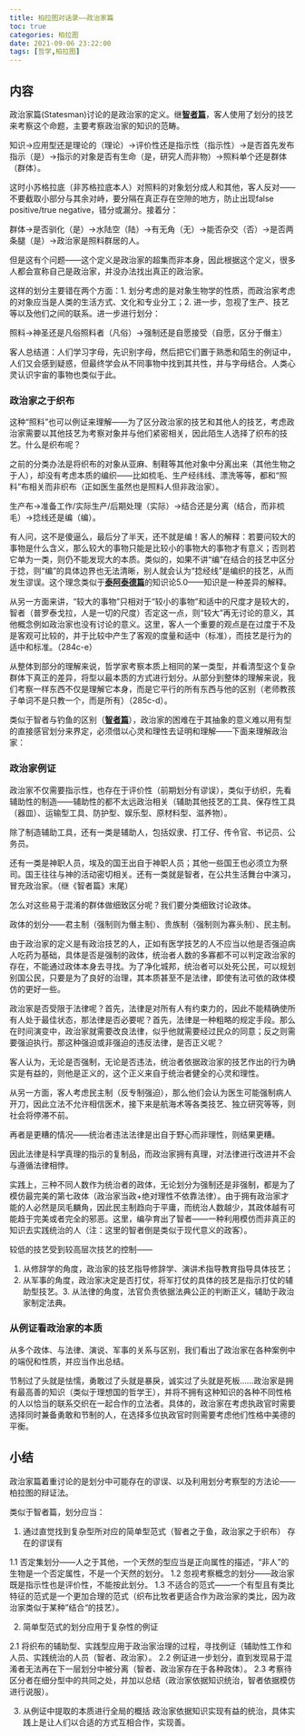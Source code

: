```yaml
---
title: 柏拉图对话录——政治家篇
toc: true
categories: 柏拉图
date: 2021-09-06 23:22:00
tags: [哲学,柏拉图]
---
```


## 内容
政治家篇(Statesman)讨论的是政治家的定义。继[**智者篇**](/2021/09/04/柏拉图对话录——智者篇/)，客人使用了划分的技艺来考察这个命题，主要考察政治家的知识的范畴。

知识->应用型还是理论的（理论）->评价性还是指示性（指示性）->是否首先发布指示（是）->指示的对象是否有生命（是，研究人而非物）->照料单个还是群体（群体）。

这时小苏格拉底（非苏格拉底本人）对照料的对象划分成人和其他，客人反对——不要截取小部分与其余对峙，要分隔在真正存在空隙的地方，防止出现false positive/true negative，错分或漏分。接着分：

群体->是否驯化（是）->水陆空（陆）->有无角（无）->能否杂交（否）->是否两条腿（是）->政治家是照料群居的人。

但是这有个问题——这个定义是政治家的超集而非本身，因此根据这个定义，很多人都会宣称自己是政治家，并没办法找出真正的政治家。

这样的划分主要错在两个方面：1. 划分考虑的是对象生物学的性质，而政治家考虑的对象应当是人类的生活方式、文化和专业分工；2. 进一步，忽视了生产、技艺等以及他们之间的联系。进一步进行划分：

照料->神圣还是凡俗照料者（凡俗）->强制还是自愿接受（自愿，区分于僭主）

客人总结道：人们学习字母，先识别字母，然后把它们置于熟悉和陌生的例证中，人们又会感到疑惑，但最终学会从不同事物中找到其共性，并与字母结合。人类心灵认识宇宙的事物也类似于此。

### 政治家之于织布

这种“照料”也可以例证来理解——为了区分政治家的技艺和其他人的技艺，考虑政治家需要以其他技艺为考察对象并与他们紧密相关，因此陌生人选择了织布的技艺。什么是织布呢？

之前的分类办法是将织布的对象从亚麻、制鞋等其他对象中分离出来（其他生物之于人），却没有考虑本质的编织——比如梳毛、生产经纬线、漂洗等等，都和“照料”布相关而非织布（正如医生虽然也是照料人但非政治家）。

生产布->准备工作/实际生产/后期处理（实际）->结合还是分离（结合，而非梳毛）->捻线还是编（编）。

有人问，这不是傻逼么，最后分了半天，还不就是编！客人的解释：若要问较大的事物是什么含义，那么较大的事物只能是比较小的事物大的事物才有意义；否则若它单为一类，则仍不能发现大的本质。类似的，如果不讲“编”在结合的技艺中区分于捻，则“编”的具体边界也无法清晰，别人就会认为“捻经线”是编织的技艺，从而发生谬误。这个理念类似于[**泰阿泰德篇**](/2021/08/21/柏拉图对话录——泰阿泰德篇/)的知识论5.0——知识是一种差异的解释。

从另一方面来讲，“较大的事物”只相对于“较小的事物”和适中的尺度才是较大的，智者（普罗泰戈拉，人是一切的尺度）否定这一点，则“较大”再无讨论的意义，其他概念例如政治家也没有讨论的意义。这里，客人一个重要的观点是在过度于不及是客观可比较的，并于比较中产生了客观的度量和适中（标准），而技艺是行为的适中和标准。（284c-e）

从整体到部分的理解来说，哲学家考察本质上相同的某一类型，并看清型这个复杂群体下真正的差异，将型以最本质的方式进行划分。从部分到整体的理解来说，我们考察一样东西不仅是理解它本身，而是它平行的所有东西与他的区别（老师教孩子单词不是只教一个，而是所有）（285c-d）。

类似于智者与钓鱼的区别（[**智者篇**](/2021/09/04/柏拉图对话录——智者篇/)），政治家的困难在于其抽象的意义难以用有型的直接感官划分来界定，必须借以心灵和理性去证明和理解——下面来理解政治家：

### 政治家例证

政治家不仅需要指示性，也存在于评价性（前期划分有谬误），类似于纺织，先看辅助性的制造——辅助性的都不太远政治相关（辅助其他技艺的工具、保存性工具（器皿）、运输型工具、防护型、娱乐型、原材料型、滋养物）。

除了制造辅助工具，还有一类是辅助人，包括奴隶、打工仔、传令官、书记员、公务员。

还有一类是神职人员，埃及的国王出自于神职人员；其他一些国王也必须立为祭司。国王往往与神的活动密切相关。还有一类就是智者，在公共生活舞台中演习，冒充政治家。（继《智者篇》末尾）

怎么对这些易于混淆的群体做细致区分呢？我们要分类细致讨论政体。

政体的划分——君主制（强制则为僭主制）、贵族制（强制则为寡头制）、民主制。

由于政治家的定义是有政治技艺的人，正如有医学技艺的人不应当以他是否强迫病人吃药为基础，具体是否是强制的政体，统治者人数的多寡都不可以判定政治家的存在，不能通过政体本身去寻找。为了净化城邦，统治者可以处死公民，可以规划别国公民，只要是为了良好的治理，其本质甚至不是法律，即使有法可依的政体模仿的更好一些。

政治家是否受限于法律呢？首先，法律是对所有人有约束力的，因此不能精确使所有人处于最佳状态，那法律是否必要呢？首先，法律是一种粗略的规定手段。那么在时间演变中，政治家就需要改良法律，似乎他就需要经过民众的同意；反之则需要强迫执行。那这种强迫或非强迫的违反法律，是否正义呢？

客人认为，无论是否强制，无论是否违法，统治者依据政治家的技艺作出的行为确实是有益的，则他是正义的，这个正义来自于统治者健全的心灵和理性。

从另一方面，客人考虑民主制（反专制强迫），那么他们会认为医生可能强制病人开刀，因此立法不允许相信医术，接下来是航海术等各类技艺、独立研究等等，则社会将停滞不前。

再者是更糟的情况——统治者违法法律是出自于野心而非理性，则结果更糟。

因此法律是科学真理的指示的复制品，而政治家拥有真理，对法律进行改进并不会与遵循法律相悖。

实践上，三种不同人数作为统治者的政体，无论划分为强制还是非强制，都是为了模仿最完美的第七政体（政治家当政+绝对理性不依靠法律）。由于拥有政治家才能的人必然是凤毛麟角，因此民主制趋向于平庸，而统治人数越少，其政体越有可能趋于完美或者完全的邪恶。这里，编孕育出了智者——一种利用模仿而非真正的知识去实践统治的人（注：这里的智者倒是类似于现代意义的政客）。

较低的技艺受到较高层次技艺的控制——
1. 从修辞学的角度，政治家的技艺指导修辞学、演讲术指导教育指导具体技艺；
2. 从军事的角度，政治家决定是否打仗，将军打仗的具体的技艺是指示打仗的辅助型技艺。3. 从法律的角度，法官负责依据法典公正的判断正义，辅助于政治家制定法典。

### 从例证看政治家的本质

从多个政体、与法律、演说、军事的关系与区别，我们看出了政治家在各种案例中的端倪和性质，并应当作出总结。

节制过了头就是怯懦，勇敢过了头就是暴戾，诚实过了头就是死板……政治家是拥有最高善的知识（类似于理想国的哲学王），并将不拥有这种知识的各种不同性格的人以恰当的联系交织在一起合作的立法者。具体的，政治家在考虑执政官时需要选择同时兼备勇敢和节制的人，在选择多位执政官时则需要考虑他们性格中美德的平衡。

## 小结

政治家篇着重讨论的是划分中可能存在的谬误、以及利用划分考察型的方法论——柏拉图的辩证法。

类似于智者篇，划分应当：

1. 通过直觉找到复杂型所对应的简单型范式（智者之于鱼，政治家之于织布）
存在的谬误有

1.1 否定集划分——人之于其他，一个天然的型应当是正向属性的描述，“非人”的生物是一个否定属性，不是一个天然的划分。
1.2 忽视考察概念的划分——政治家既是指示性也是评价性，不能按此划分。
1.3 不适合的范式——一个有型且有类比特征的范式是一个更加合理的范式（织布比牧者更适合作为政治家的类比，因为政治家类似于某种”结合“的技艺）。

2. 简单型范式的划分应用于复杂性的例证

2.1 将织布的辅助型、实践型应用于政治家治理的过程，寻找例证（辅助性工作和人员、实践统治的人员（智者、政治家）。
2.2 例证进一步划分，直到发现易于混淆者无法再在下一层划分中被分离（智者、政治家存在于各种政体）。
2.3 考察待区分者在细分型中的共同之处，并加以总结（政治家依据知识统治，智者依据模仿进行说服）。

3. 从例证中提取的本质进行全局的概括
政治家依据知识实现有益的统治，具体实践上是让人们以合适的方式互相合作，实现善。